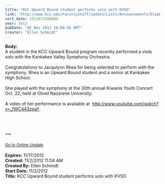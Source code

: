 ```yaml
---
title: "KCC Upward Bound student performs solo with KVSO"
link: "http://www.kcc.edu/FacultyStaff/update/Lists/Announcements/DispForm.aspx?ID=884"
sort_date: 1351872296000
year: 2012
pubDate: "02 Nov 2012 16:04:56 GMT"
creator: "Ellen Schmidt"
---
```


<div><b>Body:</b> <div class="ExternalClassEBA36811345F4B258AEC1E9DA16CB514">
<div>A student in the KCC Upward Bound program recently performed a viola solo with the Kankakee Valley Symphony Orchestra.</div>
<div> </div>
<div>Congratulations to Jacqulynn Rhea for being selected to perform with the symphony. Rhea is an Upward Bound student and a senior at Kankakee High School. </div>
<div> </div>
<div>She played with the symphony at the 30th annual Kiwanis Youth Concert Oct. 22, held at Olivet Nazarene University. </div>
<div> </div>
<div>A video of her performance is available at  <a href="http://www.youtube.com/watch?v=_fWC443zpaY">http://www.youtube.com/watch?v=_fWC443zpaY</a>.<br /></div>
<div> </div>
<div> </div>
<div>
<div>
<div> </div>
<div> </div>
<div>
<div><font size="2">***</font></div>
<div> </div>
<div><font color="#003768" size="2"><a href="/FacultyStaff/update/Pages/dailyupdate.aspx">Go to Online Update</a></font><font size="2"></font></div>
<div><font size="2"></font> </div></div></div></div></div></div>
<div><b>Expires:</b> 11/17/2012</div>
<div><b>Created:</b> 11/2/2012 11:04 AM</div>
<div><b>Created By:</b> Ellen Schmidt</div>
<div><b>Start Date:</b> 11/2/2012</div>
<div><b>Title:</b> KCC Upward Bound student performs solo with KVSO</div>
